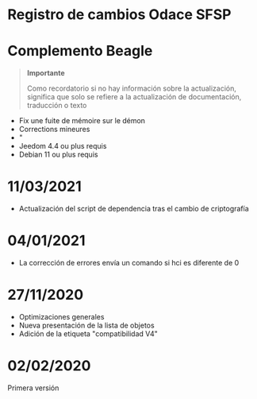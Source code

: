 # Registro de cambios Odace SFSP

# Complemento Beagle

>**Importante**
>
>Como recordatorio si no hay información sobre la actualización, significa que solo se refiere a la actualización de documentación, traducción o texto

- Fix une fuite de mémoire sur le démon
- Corrections mineures
- "
- Jeedom 4.4 ou plus requis
- Debian 11 ou plus requis

# 11/03/2021

- Actualización del script de dependencia tras el cambio de criptografía

# 04/01/2021

- La corrección de errores envía un comando si hci es diferente de 0

# 27/11/2020

- Optimizaciones generales
- Nueva presentación de la lista de objetos
- Adición de la etiqueta "compatibilidad V4"

# 02/02/2020

Primera versión
